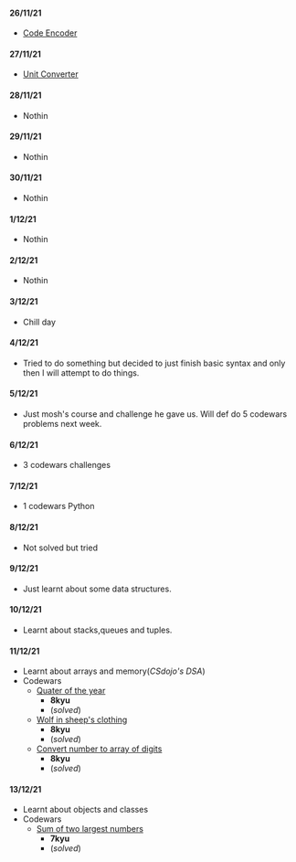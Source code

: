 #### 26/11/21
- [Code Encoder]()

#### 27/11/21
- [Unit Converter]()

#### 28/11/21
- Nothin

#### 29/11/21
- Nothin

#### 30/11/21
- Nothin

#### 1/12/21
- Nothin

#### 2/12/21
- Nothin

#### 3/12/21
- Chill day

#### 4/12/21
- Tried to do something but decided to just finish basic syntax and only then I will attempt to do things.

#### 5/12/21
- Just mosh's course and challenge he gave us. Will def do 5 codewars problems next week.

#### 6/12/21
- 3 codewars challenges

#### 7/12/21
- 1 codewars Python

#### 8/12/21
- Not solved but tried

#### 9/12/21
- Just learnt about some data structures.

#### 10/12/21
- Learnt about stacks,queues and tuples.

#### 11/12/21
- Learnt about arrays and memory(*CSdojo's DSA*)
- Codewars
  - [Quater of the year](https://www.codewars.com/kata/5ce9c1000bab0b001134f5af)
      - **8kyu**
      - (*solved*)
  - [Wolf in sheep's clothing](https://www.codewars.com/kata/5c8bfa44b9d1192e1ebd3d15/)
      - **8kyu**
      - (*solved*)
  - [Convert number to array of digits](https://www.codewars.com/kata/5583090cbe83f4fd8c000051)
      - **8kyu**
      - (*solved*)
#### 13/12/21
- Learnt about objects and classes
- Codewars
  - [Sum of two largest numbers](https://www.codewars.com/kata/558fc85d8fd1938afb000014/solutions/python)
    - **7kyu**
    - (*solved*)
